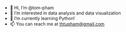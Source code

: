 - 👋 Hi, I’m @tom-pham
- 👀 I’m interested in data analysis and data visualization
- 🌱 I’m currently learning Python!
- 📫 You can reach me at thtupham@gmail.com

<!---
pham-thomas/pham-thomas is a ✨ special ✨ repository because its `README.md` (this file) appears on your GitHub profile.
You can click the Preview link to take a look at your changes.
--->
